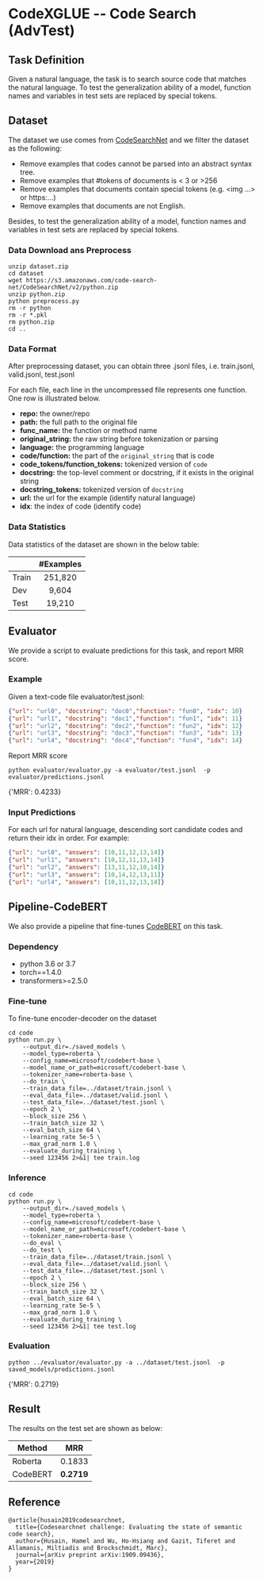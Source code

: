 # CodeXGLUE -- Code Search (AdvTest)

## Task Definition

Given a natural language, the task is to search source code that matches the natural language. To test the generalization ability of a model,  function names and variables in test sets are replaced by special tokens.

## Dataset

The dataset we use comes from [CodeSearchNet](https://arxiv.org/pdf/1909.09436.pdf) and we filter the dataset as the following:

- Remove examples that codes cannot be parsed into an abstract syntax tree.
- Remove examples that #tokens of documents is < 3 or >256
- Remove examples that documents contain special tokens (e.g. <img ...> or https:...)
- Remove examples that documents are not English.

Besides, to test the generalization ability of a model,  function names and variables in test sets are replaced by special tokens.

### Data Download ans Preprocess

```shell
unzip dataset.zip
cd dataset
wget https://s3.amazonaws.com/code-search-net/CodeSearchNet/v2/python.zip
unzip python.zip
python preprocess.py
rm -r python
rm -r *.pkl
rm python.zip
cd ..
```

### Data Format

After preprocessing dataset, you can obtain three .jsonl files, i.e. train.jsonl, valid.jsonl, test.jsonl

For each file, each line in the uncompressed file represents one function.  One row is illustrated below.

  - **repo:** the owner/repo
  - **path:** the full path to the original file
  - **func_name:** the function or method name
  - **original_string:** the raw string before tokenization or parsing
  - **language:** the programming language
  - **code/function:** the part of the `original_string` that is code
  - **code_tokens/function_tokens:** tokenized version of `code`
  - **docstring:** the top-level comment or docstring, if it exists in the original string
  - **docstring_tokens:** tokenized version of `docstring`
  - **url:** the url for the example (identify natural language)
  - **idx**: the index of code (identify code)

### Data Statistics

Data statistics of the dataset are shown in the below table:

|       | #Examples |
| ----- | :-------: |
| Train |  251,820  |
| Dev   |   9,604   |
| Test  |  19,210   |

## Evaluator

We provide a script to evaluate predictions for this task, and report MRR score.

### Example

Given a text-code file evaluator/test.jsonl:

```json
{"url": "url0", "docstring": "doc0","function": "fun0", "idx": 10}
{"url": "url1", "docstring": "doc1","function": "fun1", "idx": 11}
{"url": "url2", "docstring": "doc2","function": "fun2", "idx": 12}
{"url": "url3", "docstring": "doc3","function": "fun3", "idx": 13}
{"url": "url4", "docstring": "doc4","function": "fun4", "idx": 14}
```

Report MRR score

```shell
python evaluator/evaluator.py -a evaluator/test.jsonl  -p evaluator/predictions.jsonl 
```

{'MRR': 0.4233}

### Input Predictions

For each url for natural language, descending sort candidate codes and return their idx in order. For example:

```json
{"url": "url0", "answers": [10,11,12,13,14]}
{"url": "url1", "answers": [10,12,11,13,14]}
{"url": "url2", "answers": [13,11,12,10,14]}
{"url": "url3", "answers": [10,14,12,13,11]}
{"url": "url4", "answers": [10,11,12,13,14]}
```

## Pipeline-CodeBERT

We also provide a pipeline that fine-tunes [CodeBERT](https://arxiv.org/pdf/2002.08155.pdf) on this task. 

### Dependency

- python 3.6 or 3.7
- torch==1.4.0
- transformers>=2.5.0


### Fine-tune

To fine-tune encoder-decoder on the dataset

```shell
cd code
python run.py \
    --output_dir=./saved_models \
    --model_type=roberta \
    --config_name=microsoft/codebert-base \
    --model_name_or_path=microsoft/codebert-base \
    --tokenizer_name=roberta-base \
    --do_train \
    --train_data_file=../dataset/train.jsonl \
    --eval_data_file=../dataset/valid.jsonl \
    --test_data_file=../dataset/test.jsonl \
    --epoch 2 \
    --block_size 256 \
    --train_batch_size 32 \
    --eval_batch_size 64 \
    --learning_rate 5e-5 \
    --max_grad_norm 1.0 \
    --evaluate_during_training \
    --seed 123456 2>&1| tee train.log
```


### Inference

```shell
cd code
python run.py \
    --output_dir=./saved_models \
    --model_type=roberta \
    --config_name=microsoft/codebert-base \
    --model_name_or_path=microsoft/codebert-base \
    --tokenizer_name=roberta-base \
    --do_eval \
    --do_test \
    --train_data_file=../dataset/train.jsonl \
    --eval_data_file=../dataset/valid.jsonl \
    --test_data_file=../dataset/test.jsonl \
    --epoch 2 \
    --block_size 256 \
    --train_batch_size 32 \
    --eval_batch_size 64 \
    --learning_rate 5e-5 \
    --max_grad_norm 1.0 \
    --evaluate_during_training \
    --seed 123456 2>&1| tee test.log
```

### Evaluation

```shell
python ../evaluator/evaluator.py -a ../dataset/test.jsonl  -p saved_models/predictions.jsonl 
```

{'MRR': 0.2719}

## Result

The results on the test set are shown as below:

| Method   |     MRR    |
| -------- | :--------: |
| Roberta  |   0.1833   |
| CodeBERT | **0.2719** |

## Reference
<pre><code>@article{husain2019codesearchnet,
  title={Codesearchnet challenge: Evaluating the state of semantic code search},
  author={Husain, Hamel and Wu, Ho-Hsiang and Gazit, Tiferet and Allamanis, Miltiadis and Brockschmidt, Marc},
  journal={arXiv preprint arXiv:1909.09436},
  year={2019}
}</code></pre>
